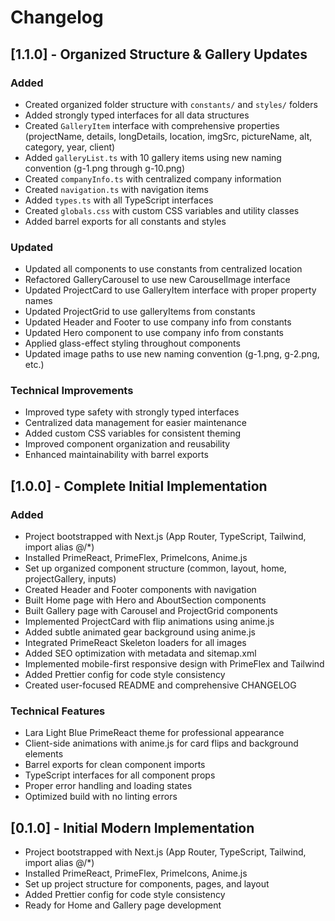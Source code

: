 # Changelog

## [1.1.0] - Organized Structure & Gallery Updates

### Added

- Created organized folder structure with `constants/` and `styles/` folders
- Added strongly typed interfaces for all data structures
- Created `GalleryItem` interface with comprehensive properties (projectName, details, longDetails, location, imgSrc, pictureName, alt, category, year, client)
- Added `galleryList.ts` with 10 gallery items using new naming convention (g-1.png through g-10.png)
- Created `companyInfo.ts` with centralized company information
- Created `navigation.ts` with navigation items
- Added `types.ts` with all TypeScript interfaces
- Created `globals.css` with custom CSS variables and utility classes
- Added barrel exports for all constants and styles

### Updated

- Updated all components to use constants from centralized location
- Refactored GalleryCarousel to use new CarouselImage interface
- Updated ProjectCard to use GalleryItem interface with proper property names
- Updated ProjectGrid to use galleryItems from constants
- Updated Header and Footer to use company info from constants
- Updated Hero component to use company info from constants
- Applied glass-effect styling throughout components
- Updated image paths to use new naming convention (g-1.png, g-2.png, etc.)

### Technical Improvements

- Improved type safety with strongly typed interfaces
- Centralized data management for easier maintenance
- Added custom CSS variables for consistent theming
- Improved component organization and reusability
- Enhanced maintainability with barrel exports

## [1.0.0] - Complete Initial Implementation

### Added

- Project bootstrapped with Next.js (App Router, TypeScript, Tailwind, import alias @/\*)
- Installed PrimeReact, PrimeFlex, PrimeIcons, Anime.js
- Set up organized component structure (common, layout, home, projectGallery, inputs)
- Created Header and Footer components with navigation
- Built Home page with Hero and AboutSection components
- Built Gallery page with Carousel and ProjectGrid components
- Implemented ProjectCard with flip animations using anime.js
- Added subtle animated gear background using anime.js
- Integrated PrimeReact Skeleton loaders for all images
- Added SEO optimization with metadata and sitemap.xml
- Implemented mobile-first responsive design with PrimeFlex and Tailwind
- Added Prettier config for code style consistency
- Created user-focused README and comprehensive CHANGELOG

### Technical Features

- Lara Light Blue PrimeReact theme for professional appearance
- Client-side animations with anime.js for card flips and background elements
- Barrel exports for clean component imports
- TypeScript interfaces for all component props
- Proper error handling and loading states
- Optimized build with no linting errors

## [0.1.0] - Initial Modern Implementation

- Project bootstrapped with Next.js (App Router, TypeScript, Tailwind, import alias @/\*)
- Installed PrimeReact, PrimeFlex, PrimeIcons, Anime.js
- Set up project structure for components, pages, and layout
- Added Prettier config for code style consistency
- Ready for Home and Gallery page development
